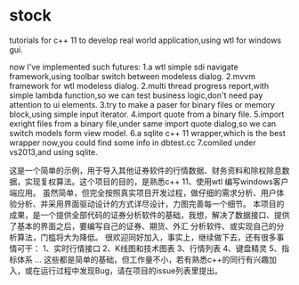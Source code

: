 stock
=====

tutorials for c++ 11 to develop real world application,using wtl for windows gui.

now I've implemented such futures:
1.a wtl simple sdi navigate framework,using toolbar switch between modeless dialog.
2.mvvm framework for wtl modeless dialog.
2.multi thread progress report,with simple lambda function,so we can test business logic,don't need pay attention to ui elements.
3.try to make a paser for binary files or memory block,using simple input iterator.
4.import quote from a binary file.
5.import exright files from a binary file,under same  import quote dialog,so we can switch models form view model.
6.a sqlite c++ 11 wrapper,which is the best wrapper now,you could find some info in dbtest.cc
7.comiled under vs2013,and using sqlite.

这是一个简单的示例，用于导入其他证券软件的行情数据、财务资料和除权除息数据，实现复权算法。这个项目的目的，是熟悉c++ 11、使用wtl
编写windows客户端应用。
虽然简单，但完全按照真实项目开发过程，做仔细的需求分析、用户体验分析、并采用界面驱动设计的方式详尽设计，力图完善每一个细节。
本项目的成果，是一个提供全部代码的证券分析软件的基础，我想，解决了数据接口、提供了基本的界面之后，要编写自己的证券、期货、外汇
分析软件、或实现自己的分析算法，门槛将大为降低。
很欢迎同好加入，事实上，继续做下去，还有很多事情可干：
1、实时行情接口
2、K线图和技术图表
3、行情列表
4、键盘精灵
5、指标体系
...
这些都是简单的基础，但工作量不小，若有熟悉c++的同行有兴趣加入，或在运行过程中发现Bug，请在项目的issue列表里提出。

